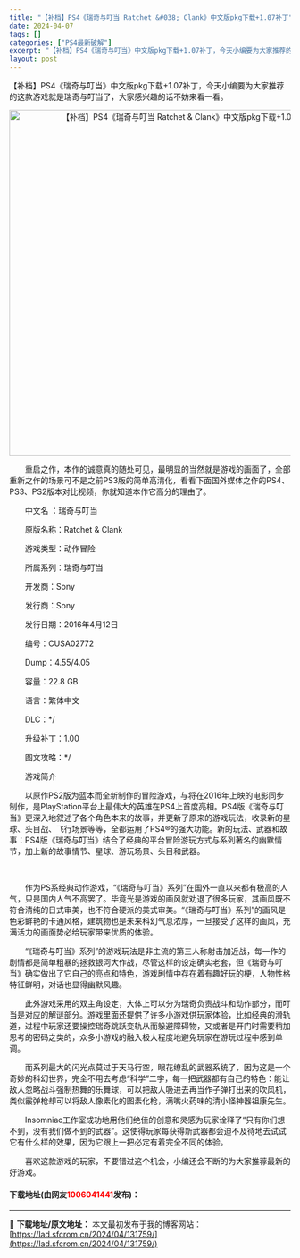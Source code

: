 ```yaml
---
title: "【补档】PS4《瑞奇与叮当 Ratchet &#038; Clank》中文版pkg下载+1.07补丁"
date: 2024-04-07
tags: []
categories: ["PS4最新破解"]
excerpt: "【补档】PS4《瑞奇与叮当》中文版pkg下载+1.07补丁，今天小编要为大家推荐的这款游戏就是瑞奇与叮当了，大家感兴趣的话不妨来看一看。 　　重启之作，本作的诚意真的随处可见，最明显的当然就是游戏的画面了，全部重新之作的场景可不是之前PS3版的简单高清化，看看下面国外媒体之作的PS4、PS3、PS2&hellip;"
layout: post
---
```


 <p>【补档】PS4《瑞奇与叮当》中文版pkg下载+1.07补丁，今天小编要为大家推荐的这款游戏就是瑞奇与叮当了，大家感兴趣的话不妨来看一看。</p> <p align="center"><img align="" border="0" src="https://lad.sfcrom.cn/wp-content/uploads/2024/04/20240407_661284e5d708b.webp" width="619" alt="【补档】PS4《瑞奇与叮当 Ratchet &amp; Clank》中文版pkg下载+1.07补丁" /></p> <p>　　重启之作，本作的诚意真的随处可见，最明显的当然就是游戏的画面了，全部重新之作的场景可不是之前PS3版的简单高清化，看看下面国外媒体之作的PS4、PS3、PS2版本对比视频，你就知道本作它高分的理由了。</p> <p>　　中文名 ：瑞奇与叮当</p> <p>　　原版名称：Ratchet &amp; Clank</p> <p>　　游戏类型：动作冒险</p> <p>　　所属系列：瑞奇与叮当</p> <p>　　开发商：Sony</p> <p>　　发行商：Sony</p> <p>　　发行日期：2016年4月12日</p> <p>　　编号：CUSA02772</p> <p>　　Dump：4.55/4.05</p> <p>　　容量：22.8 GB</p> <p>　　语言：繁体中文</p> <p>　　DLC：*/</p> <p>　　升级补丁：1.00</p> <p>　　图文攻略：*/</p> <p>　　游戏简介</p> <p>　　以原作PS2版为蓝本而全新制作的冒险游戏，与将在2016年上映的电影同步制作，是PlayStation平台上最伟大的英雄在PS4上首度亮相。PS4版《瑞奇与叮当》更深入地叙述了各个角色本来的故事，并更新了原来的游戏玩法，收录新的星球、头目战、飞行场景等等，全都运用了PS4&reg;的强大功能。新的玩法、武器和故事：PS4版《瑞奇与叮当》结合了经典的平台冒险游玩方式与系列著名的幽默情节，加上新的故事情节、星球、游玩场景、头目和武器。</p> <p>&nbsp;</p> <p>　　作为PS系经典动作游戏，&ldquo;《瑞奇与叮当》系列&rdquo;在国外一直以来都有极高的人气，只是国内人气不高罢了。毕竟光是游戏的画风就劝退了很多玩家，其画风既不符合清纯的日式审美，也不符合硬派的美式审美。&ldquo;《瑞奇与叮当》系列&rdquo;的画风是色彩鲜艳的卡通风格，建筑物也是未来科幻气息浓厚，一旦接受了这样的画风，充满活力的画面势必给玩家带来优质的体验。</p> <p>　　&ldquo;《瑞奇与叮当》系列&rdquo;的游戏玩法是非主流的第三人称射击加近战，每一作的剧情都是简单粗暴的拯救银河大作战，尽管这样的设定确实老套，但《瑞奇与叮当》确实做出了它自己的亮点和特色，游戏剧情中存在着有趣好玩的梗，人物性格特征鲜明，对话也显得幽默风趣。</p> <p>　　此外游戏采用的双主角设定，大体上可以分为瑞奇负责战斗和动作部分，而叮当是对应的解谜部分。游戏里面还提供了许多小游戏供玩家体验，比如经典的滑轨道，过程中玩家还要操控瑞奇跳跃变轨从而躲避障碍物，又或者是开门时需要稍加思考的密码之类的，众多小游戏的融入极大程度地避免玩家在游玩过程中感到单调。</p> <p>　　而系列最大的闪光点莫过于天马行空，眼花缭乱的武器系统了，因为这是一个奇妙的科幻世界，完全不用去考虑&ldquo;科学&rdquo;二字，每一把武器都有自己的特色：能让敌人忽略战斗强制热舞的乐舞球，可以把敌人吸进去再当作子弹打出来的吹风机，类似霰弹枪却可以将敌人像素化的图素化枪，满嘴火药味的清小怪神器祖康先生。</p> <p>　　Insomniac工作室成功地用他们绝佳的创意和灵感为玩家诠释了&ldquo;只有你们想不到，没有我们做不到的武器&rdquo;。这使得玩家每获得新武器都会迫不及待地去试试它有什么样的效果，因为它跟上一把必定有着完全不同的体验。</p> <p>　　喜欢这款游戏的玩家，不要错过这个机会，小编还会不断的为大家推荐最新的好游戏。</p> <p><h4>下载地址(由网友<font color="red">1006041441</font>发布)：</h4></p> 

---
📖 **下载地址/原文地址：** 本文最初发布于我的博客网站：[https://lad.sfcrom.cn/2024/04/131759/](https://lad.sfcrom.cn/2024/04/131759/)
